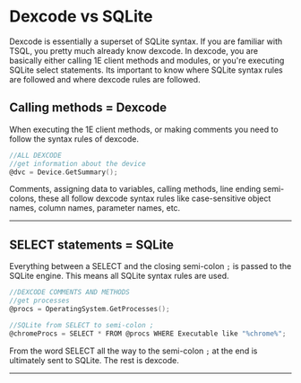 # Dexcode vs SQLite
Dexcode is essentially a superset of SQLite syntax. If you are familiar with TSQL, you pretty much already know dexcode. In dexcode, you are basically either calling 1E client methods and modules, or you're executing SQLite select statements. Its important to know where SQLite syntax rules are followed and where dexcode rules are followed.

## Calling methods = Dexcode
When executing the 1E client methods, or making comments you need to follow the syntax rules of dexcode.

```c
//ALL DEXCODE  
//get information about the device
@dvc = Device.GetSummary();
```
Comments, assigning data to variables, calling methods, line ending semi-colons, these all follow dexcode syntax rules like case-sensitive object names, column names, parameter names, etc.

---

## SELECT statements = SQLite
Everything between a SELECT and the closing semi-colon `;` is passed to the SQLite engine. This means all SQLite syntax rules are used.

```c
//DEXCODE COMMENTS AND METHODS
//get processes
@procs = OperatingSystem.GetProcesses();

//SQLite from SELECT to semi-colon ;
@chromeProcs = SELECT * FROM @procs WHERE Executable like "%chrome%";
```
From the word SELECT all the way to the semi-colon `;` at the end is ultimately sent to SQLite.  The rest is dexcode.

---

